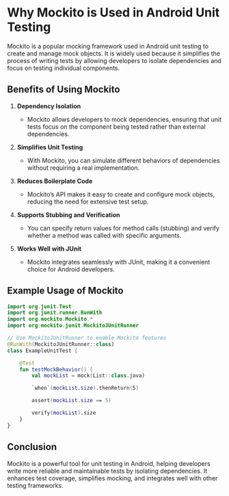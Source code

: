# Why Mockito is Used in Android Unit Testing

Mockito is a popular mocking framework used in Android unit testing to create and manage mock objects. It is widely used because it simplifies the process of writing tests by allowing developers to isolate dependencies and focus on testing individual components.

## Benefits of Using Mockito

1. **Dependency Isolation**  
   - Mockito allows developers to mock dependencies, ensuring that unit tests focus on the component being tested rather than external dependencies.

2. **Simplifies Unit Testing**  
   - With Mockito, you can simulate different behaviors of dependencies without requiring a real implementation.

3. **Reduces Boilerplate Code**  
   - Mockito’s API makes it easy to create and configure mock objects, reducing the need for extensive test setup.

4. **Supports Stubbing and Verification**  
   - You can specify return values for method calls (stubbing) and verify whether a method was called with specific arguments.

5. **Works Well with JUnit**  
   - Mockito integrates seamlessly with JUnit, making it a convenient choice for Android developers.

## Example Usage of Mockito

```kotlin
import org.junit.Test
import org.junit.runner.RunWith
import org.mockito.Mockito.*
import org.mockito.junit.MockitoJUnitRunner

// Use MockitoJUnitRunner to enable Mockito features
@RunWith(MockitoJUnitRunner::class)
class ExampleUnitTest {

    @Test
    fun testMockBehavior() {
        val mockList = mock(List::class.java)

        `when`(mockList.size).thenReturn(5)

        assert(mockList.size == 5)

        verify(mockList).size
    }
}
```

## Conclusion

Mockito is a powerful tool for unit testing in Android, helping developers write more reliable and maintainable tests by isolating dependencies. It enhances test coverage, simplifies mocking, and integrates well with other testing frameworks.
